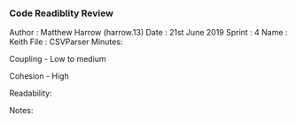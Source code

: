 ﻿
### Code Readiblity Review
Author : Matthew Harrow (harrow.13)
Date   : 21st June 2019
Sprint : 4
Name   : Keith
File   : CSVParser
Minutes: 

Coupling - Low to medium



Cohesion - High


Readability:


Notes: 
